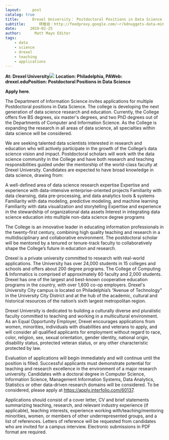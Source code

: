 ```yaml
---
layout:     post
catalog: true
title:      Drexel University： Postdoctoral Positions in Data Science [Philadelphia, PA]
subtitle:      转载自：http://feedproxy.google.com/~r/kdnuggets-data-mining-analytics/~3/xy3EfC6BjNM/02-25-drexel-university-postdoctoral-positions-data-science.html
date:      2019-02-25
author:      Matt Mayo Editor
tags:
    - data
    - science
    - drexel
    - teaching
    - applications
---
```


**At: Drexel University**![](https://pbs.twimg.com/profile_images/2610391758/e3n8brupnhctq9ze3hrc_400x400.jpeg)
**Location: Philadelphia, PA****Web: drexel.edu****Position: Postdoctoral Positions in Data Science**

**Apply here**.

The Department of Information Science invites applications for multiple Postdoctoral positions in Data Science. The college is developing the next generation of data science research and education. Currently, the College offers five BS degrees, six master's degrees, and two PhD degrees out of the Departments of Computer and Information Science. As the College is expanding the research in all areas of data science, all specialties within data science will be considered.

We are seeking talented data scientists interested in research and education who will actively participate in the growth of the College’s data science vision and impact. Postdoctoral scholars will work with the data science community in the College and have both research and teaching responsibilities guided under the mentorship of the world-class faculty at Drexel University. Candidates are expected to have broad knowledge in data science, drawing from:

A well-defined area of data science research expertise
Expertise and experience with data-intensive enterprise-oriented projects
Familiarity with data cleansing, data pre-processing, and data analytics tools & systems
Familiarity with data modeling, predictive modeling, and machine learning
Familiarity with data visualization and storytelling
Expertise and experience in the stewardship of organizational data assets
Interest in integrating data science education into multiple non-data science degree programs

The College is an innovative leader in educating information professionals in the twenty-first century, combining high quality teaching and research in a multidisciplinary and collaborative environment. The postdoctoral scholar will be mentored by a tenured or tenure-track faculty to collaboratively shape the College’s future in education and research. 

Drexel is a private university committed to research with real-world applications. The University has over 24,000 students in 15 colleges and schools and offers about 200 degree programs. The College of Computing & Informatics is comprised of approximately 60 faculty and 2,000 students. Drexel has one of the largest and best-known cooperative education programs in the country, with over 1,600 co-op employers. Drexel's University City campus is located on Philadelphia’s “Avenue of Technology” in the University City District and at the hub of the academic, cultural and historical resources of the nation’s sixth largest metropolitan region. 

Drexel University is dedicated to building a culturally diverse and pluralistic faculty committed to teaching and working in a multicultural environment. As an Equal Opportunity Employer, Drexel encourages applications from women, minorities, individuals with disabilities and veterans to apply, and will consider all qualified applicants for employment without regard to race, color, religion, sex, sexual orientation, gender identity, national origin, disability status, protected veteran status, or any other characteristic protected by law.

Evaluation of applications will begin immediately and will continue until the position is filled. Successful applicants must demonstrate potential for teaching and research excellence in the environment of a major research university. Candidates with a doctoral degree in Computer Science, Information Science, Management Information Systems, Data Analytics, Statistics or other data-driven research domains will be considered. To be considered, please apply at https://apply.interfolio.com/60137.

Applications should consist of a cover letter, CV and brief statements summarizing teaching, research, and relevant industry experience (if applicable), teaching interests, experience working with/teaching/mentoring minorities, women, or members of other underrepresented groups, and a list of references. Letters of reference will be requested from candidates who are invited for a campus interview. Electronic submissions in PDF format are required.
